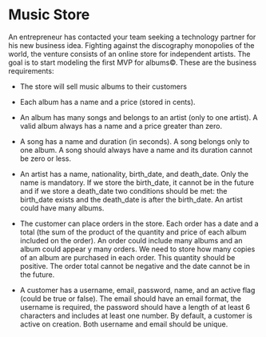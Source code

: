 # Music Store

An entrepreneur has contacted your team seeking a technology partner for his new business idea. Fighting against the discography monopolies of the world, the venture consists of an online store for independent artists. The goal is to start modeling the first MVP for albums©. These are the business requirements:

- The store will sell music albums to their customers

- Each album has a name and a price (stored in cents). 

- An album has many songs and belongs to an artist (only to one artist). A valid album always has a name and a price greater than zero.

- A song has a name and duration (in seconds). A song belongs only to one album. A song should always have a name and its duration cannot be zero or less.

- An artist has a name, nationality, birth_date, and death_date. Only the name is mandatory. If we store the birth_date, it cannot be in the future and if we store a death_date two conditions should be met: the birth_date exists and the death_date is after the birth_date. An artist could have many albums.

- The customer can place orders in the store. Each order has a date and a total (the sum of the product of the quantity and price of each album included on the order). An order could include many albums and an album could appear y many orders. We need to store how many copies of an album are purchased in each order. This quantity should be positive. The order total cannot be negative and the date cannot be in the future.

- A customer has a username, email, password, name, and an active flag (could be true or false). The email should have an email format, the username is required, the password should have a length of at least 6 characters and includes at least one number. By default, a customer is active on creation. Both username and email should be unique.
